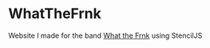 # WhatTheFrnk

Website I made for the band [What the Frnk](https://www.whatthefrnk.nl/) using StencilJS
